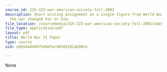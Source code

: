 ```yaml
---
course_id: 21h-223-war-american-society-fall-2002
description: Short writing assignment on a single figure from World War II and how
  the war changed her or him.
file_location: /coursemedia/21h-223-war-american-society-fall-2002/ede54a84d675d0dfec90565282ab90cb_war_3_assign1002.pdf
file_type: application/pdf
layout: pdf
title: World War II Paper
type: course
uid: ede54a84d675d0dfec90565282ab90cb

---
```

None